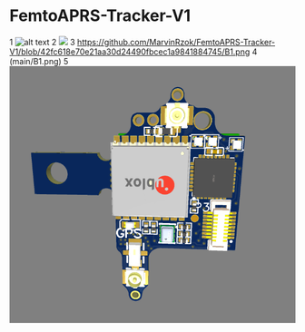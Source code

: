 # FemtoAPRS-Tracker-V1

1
![alt text](https://github.com/MarvinRzok/FemtoAPRS-Tracker-V1/blob/main/B1.png?raw=true)
2
<img src="main/B1.png" width="800">
3
https://github.com/MarvinRzok/FemtoAPRS-Tracker-V1/blob/42fc618e70e21aa30d24490fbcec1a9841884745/B1.png
4
(main/B1.png)
5
<img src="./B1.png">
